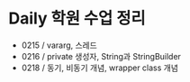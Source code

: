 # Daily 학원 수업 정리
* 0215 / vararg, 스레드
* 0216 / private 생성자, String과 StringBuilder
* 0218 / 동기, 비동기 개념, wrapper class 개념